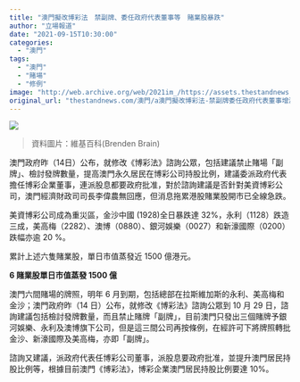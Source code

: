 ```yaml
---
title: "澳門擬改博彩法　禁副牌、委任政府代表董事等　賭業股暴跌"
author: "立場報道"
date: "2021-09-15T10:30:00"
categories:
  - "澳門"
tags:
  - "澳門"
  - "賭場"
  - "修例"
image: "http://web.archive.org/web/2021im_/https://assets.thestandnews.com/media/photos/Casino_Lights_In_Macau_97qe2.png"
original_url: "thestandnews.com/澳門/a澳門擬改博彩法-禁副牌委任政府代表董事增澳門人持股比例-賭業股暴跌"
---
```

![](http://web.archive.org/web/2021im_/https://assets.thestandnews.com/media/photos/Casino_Lights_In_Macau_97qe2.png)
> 資料圖片：維基百科(Brenden Brain)

澳門政府昨（14日）公布，就修改《博彩法》諮詢公眾，包括建議禁止賭場「副牌」、檢討發牌數量，提高澳門永久居民在博彩公司持股比例，建議委派政府代表擔任博彩企業董事，連派股息都要政府批准，對於諮詢建議是否針對美資博彩公司，澳門經濟財政司司長李偉農無回應，但消息拖累港股賭業股開市已全線急跌。

美資博彩公司成為重災區，金沙中國 (1928)全日暴跌達 32%，永利（1128）跌造三成，美高梅（2282）、澳博（0880）、銀河娛樂（0027）和新濠國際（0200）跌幅亦逾 20 %。

累計上述六隻賭業股，單日市值蒸發近 1500 億港元。

**6 賭業股單日市值蒸發 1500 億**

澳門六間賭場的牌照，明年 6 月到期，包括總部在拉斯維加斯的永利、美高梅和金沙；澳門政府昨（14 日）公布，就修改《博彩法》諮詢公眾到 10 月 29 日，諮詢建議包括檢討發牌數量，而且禁止賭牌「副牌」，目前澳門只發出三個賭牌予銀河娛樂、永利及澳博旗下公司，但是這三間公司再按條例，在經許可下將牌照轉批金沙、新濠國際及美高梅，亦即「副牌」。

諮詢又建議，派政府代表任博彩公司董事，派股息要政府批准，並提升澳門居民持股比例等，根據目前澳門《博彩法》，博彩企業澳門居民持股比例要達 10%。